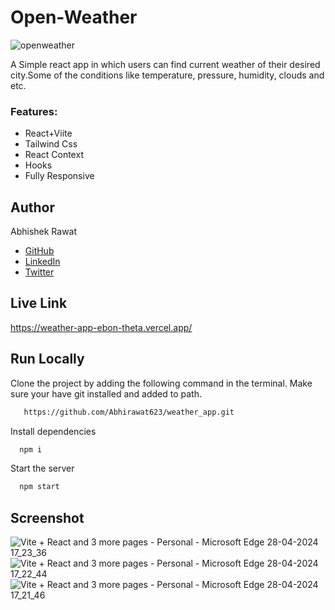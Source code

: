
# Open-Weather

![openweather](https://github.com/Abhirawat623/weather_app/assets/131130116/1e2f00e7-affd-493c-86f7-334851422f59)

A Simple react app in which users can find current weather of their desired city.Some of the conditions like temperature, pressure, humidity, clouds and etc.
### Features:
- React+Viite
- Tailwind Css
- React Context
- Hooks
- Fully Responsive

## Author
Abhishek Rawat
-   [GitHub](https://github.com/Abhirawat623)
-   [LinkedIn](https://www.linkedin.com/in/abhishek-rawat-598151240/)
-   [Twitter](https://twitter.com/Abhishekrwt38)


## Live Link
https://weather-app-ebon-theta.vercel.app/

## Run Locally

Clone the project by adding the following command in the terminal.
Make sure your have git installed and added to path.

```bash
   https://github.com/Abhirawat623/weather_app.git
```

Install dependencies

```bash
  npm i
```

Start the server

```bash
  npm start
```

## Screenshot

![Vite + React and 3 more pages - Personal - Microsoft​ Edge 28-04-2024 17_23_36](https://github.com/Abhirawat623/weather_app/assets/131130116/55bc0541-8f0a-4734-8280-fd7af3fe10ae)
![Vite + React and 3 more pages - Personal - Microsoft​ Edge 28-04-2024 17_22_44](https://github.com/Abhirawat623/weather_app/assets/131130116/9d1d3733-983f-432a-b4a5-c6ff085821fb)
![Vite + React and 3 more pages - Personal - Microsoft​ Edge 28-04-2024 17_21_46](https://github.com/Abhirawat623/weather_app/assets/131130116/dddf879c-bd2f-42ed-ac0c-48d27d607756)




